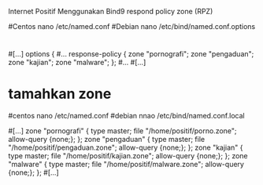 Internet Positif
Menggunakan Bind9 respond policy zone (RPZ)

#Centos 
nano /etc/named.conf
#Debian
nano /etc/bind/named.conf.options

#
#[...]
options {
#...
response-policy { zone "pornografi"; zone "pengaduan"; zone "kajian"; zone "malware"; };
#...
#[...]


# tamahkan zone
#centos
nano /etc/named.conf
#debian
nnao /etc/bind/named.conf.local

#[...]
zone "pornografi" {
        type master;
        file "/home/positif/porno.zone";
        allow-query {none;};
        };
zone "pengaduan" {
        type master;
        file "/home/positif/pengaduan.zone";
        allow-query {none;};
        };
zone "kajian" {
        type master;
        file "/home/positif/kajian.zone";
        allow-query {none;};
        };
zone "malware" {
        type master;
        file "/home/positif/malware.zone";
        allow-query {none;};
        };
#[...]

